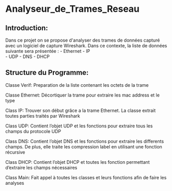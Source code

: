 # Analyseur_de_Trames_Reseau

## Introduction:
  Dans ce projet on se propose d'analyser des trames de données capturé avec un logiciel de capture  Wireshark. Dans ce contexte, la liste de données suivante sera présentée :
		- Ethernet 
		- IP  
		- UDP 
		- DNS 
		- DHCP 


## Structure du Programme:

Classe Verif: Preparation de la liste contenant les octets de la trame 

Classe Ethernet: Décortiquer la trame pour extraire les mac address et le type 

Class IP: Trouver son début grâce a la trame Ethernet. La classe extrait toutes parties traités par Wireshark 

Class UDP: Contient l’objet UDP et les fonctions pour extraire tous les champs du protocole UDP 

Class DNS: Contient l’objet DNS et les fonctions pour extraire les differents champs. De plus, elle traite les compression label en utilisant une fonction récursive 

Class DHCP: Contient l’objet DHCP et toutes les fonction permettant d’extraire les champs nécessaires 

Class Main: Fait appel à toutes les classes et leurs fonctions afin de faire les analyses 
